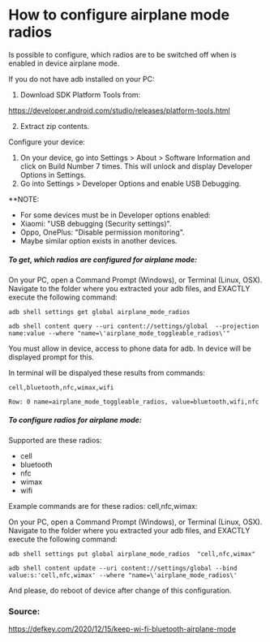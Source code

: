 How to configure airplane mode radios
=====================================

Is possible to configure, which radios are to be switched off when is enabled in device airplane mode.

If you do not have adb installed on your PC:
1. Download SDK Platform Tools from:

<https://developer.android.com/studio/releases/platform-tools.html>

2. Extract zip contents.

Configure your device:

1. On your device, go into Settings > About > Software Information and click on Build Number 7 times. This will unlock and display Developer Options in Settings.</string>
2. Go into Settings > Developer Options and enable USB Debugging.

**NOTE:
- For some devices must be in Developer options enabled:
- Xiaomi: "USB debugging (Security settings)".
- Oppo, OnePlus: "Disable permission monitoring".
- Maybe similar option exists in another devices.

##### To get, which radios are configured for airplane mode:

On your PC, open a Command Prompt (Windows), or Terminal (Linux, OSX). Navigate to the folder where you extracted your adb files, and EXACTLY execute the following command:

`adb shell settings get global airplane_mode_radios`

`adb shell content query --uri content://settings/global  --projection name:value --where "name=\'airplane_mode_toggleable_radios\'"`

You must allow in device, access to phone data for adb. In device will be displayed prompt for this.

In terminal will be dispalyed these results from commands:

`cell,bluetooth,nfc,wimax,wifi`

`Row: 0 name=airplane_mode_toggleable_radios, value=bluetooth,wifi,nfc`

##### To configure radios for airplane mode:

Supported are these radios:
- cell
- bluetooth
- nfc
- wimax
- wifi

Example commands are for these radios: cell,nfc,wimax:

On your PC, open a Command Prompt (Windows), or Terminal (Linux, OSX). Navigate to the folder where you extracted your adb files, and EXACTLY execute the following command:

`adb shell settings put global airplane_mode_radios  "cell,nfc,wimax"`

`adb shell content update --uri content://settings/global --bind value:s:'cell,nfc,wimax' --where "name=\'airplane_mode_radios\'`

And please, do reboot of device after change of this configuration.

### Source:
https://defkey.com/2020/12/15/keep-wi-fi-bluetooth-airplane-mode


